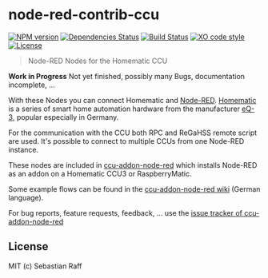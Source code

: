 # node-red-contrib-ccu

[![NPM version](https://badge.fury.io/js/node-red-contrib-ccu.svg)](http://badge.fury.io/js/node-red-contrib-ccu)
[![Dependencies Status](https://david-dm.org/hobbyquaker/node-red-contrib-ccu/status.svg)](https://david-dm.org/hobbyquaker/node-red-contrib-ccu)
[![Build Status](https://travis-ci.org/hobbyquaker/node-red-contrib-ccu.svg?branch=master)](https://travis-ci.org/hobbyquaker/node-red-contrib-ccu)
[![XO code style](https://img.shields.io/badge/code_style-XO-5ed9c7.svg)](https://github.com/sindresorhus/xo)
[![License][mit-badge]][mit-url]

> Node-RED Nodes for the Homematic CCU

__Work in Progress__ Not yet finished, possibly many Bugs, documentation incomplete, ...

With these Nodes you can connect Homematic and [Node-RED](https://nodered.org/). 
[Homematic](https://github.com/hobbyquaker/awesome-homematic) is a series of smart home automation hardware from the 
manufacturer [eQ-3](http://www.eq-3.de/), popular especially in Germany.

For the communication with the CCU both RPC and ReGaHSS remote script are used. It's possible to connect to multiple CCUs from one Node-RED instance.

These nodes are included in [ccu-addon-node-red](https://github.com/hobbyquaker/ccu-addon-node-red) which installs 
Node-RED as an addon on a Homematic CCU3 or RaspberryMatic.

Some example flows can be found in the [ccu-addon-node-red wiki](https://github.com/hobbyquaker/ccu-addon-node-red/wiki/Flows) (German language).

For bug reports, feature requests, feedback, ... use the [
issue tracker of ccu-addon-node-red](https://github.com/hobbyquaker/ccu-addon-node-red/issues) 


## License

MIT (c) Sebastian Raff

[mit-badge]: https://img.shields.io/badge/License-MIT-blue.svg?style=flat
[mit-url]: LICENSE
